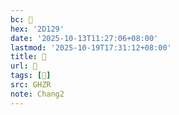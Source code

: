 ```yaml
---
bc: 𭄩
hex: '2D129'
date: '2025-10-13T11:27:06+08:00'
lastmod: '2025-10-19T17:31:12+08:00'
title: 󰕤
url: 󰕤
tags: [𩾜]
src: GHZR
note: Chang2
---
```

